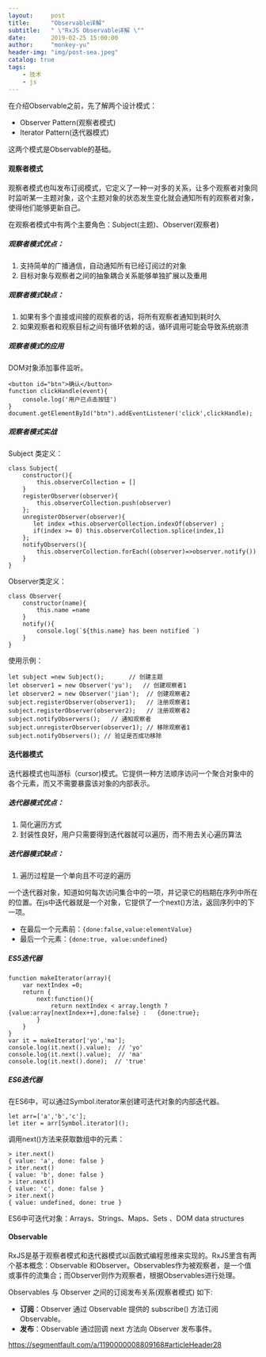 ```yaml
---
layout:     post
title:      "Observable详解"
subtitle:   " \"RxJS Observable详解 \""
date:       2019-02-25 15:00:00
author:     "monkey-yu"
header-img: "img/post-sea.jpeg"
catalog: true
tags:
    - 技术
    - js
---
```


在介绍Observable之前，先了解两个设计模式：

- Observer Pattern(观察者模式)
- Iterator Pattern(迭代器模式)

这两个模式是Observable的基础。

#### 观察者模式

观察者模式也叫发布订阅模式，它定义了一种一对多的关系，让多个观察者对象同时监听某一主题对象，这个主题对象的状态发生变化就会通知所有的观察者对象，使得他们能够更新自己。

在观察者模式中有两个主要角色：Subject(主题)、Observer(观察者)

##### 观察者模式优点：

1. 支持简单的广播通信，自动通知所有已经订阅过的对象
2. 目标对象与观察者之间的抽象耦合关系能够单独扩展以及重用

##### 观察者模式缺点：

1. 如果有多个直接或间接的观察者的话，将所有观察者通知到耗时久
2. 如果观察者和观察目标之间有循环依赖的话，循环调用可能会导致系统崩溃

##### 观察者模式的应用

DOM对象添加事件监听。

```
<button id="btn">确认</button>
function clickHandle(event){
    console.log('用户已点击按钮')
}
document.getElementById("btn").addEventListener('click',clickHandle);
```

##### 观察者模式实战

Subject 类定义：

```
class Subject{
    constructor(){
        this.observerCollection = []
    }
    registerObserver(observer){
        this.observerCollection.push(observer)
    };
    unregisterObserver(observer){
       let index =this.observerCollection.indexOf(observer) ;
       if(index >= 0) this.observerCollection.splice(index,1)
    };
    notifyObservers(){
        this.observerCollection.forEach((observer)=>observer.notify())
    }
}
```

Observer类定义：

```
class Observer{
    constructor(name){
        this.name =name
    }
    notify(){
        console.log(`${this.name} has been notified `)
    }
}
```

使用示例：

```
let subject =new Subject();       // 创建主题
let observer1 = new Observer('yu');   // 创建观察者1
let observer2 = new Observer('jian');  // 创建观察者2
subject.registerObserver(observer1);   // 注册观察者1
subject.registerObserver(observer2);   // 注册观察者2
subject.notifyObservers();   // 通知观察者
subject.unregisterObserver(observer1); // 移除观察者1
subject.notifyObservers(); // 验证是否成功移除
```

#### 迭代器模式

迭代器模式也叫游标（cursor)模式。它提供一种方法顺序访问一个聚合对象中的各个元素，而又不需要暴露该对象的内部表示。

##### 迭代器模式优点：

1. 简化遍历方式
2. 封装性良好，用户只需要得到迭代器就可以遍历，而不用去关心遍历算法

##### 迭代器模式缺点：

1. 遍历过程是一个单向且不可逆的遍历

一个迭代器对象，知道如何每次访问集合中的一项，并记录它的档期在序列中所在的位置。在js中迭代器就是一个对象，它提供了一个next()方法，返回序列中的下一项。

- 在最后一个元素前：`{done:false,value:elementValue}`
- 最后一个元素：`{done:true, value:undefined}`

##### ES5迭代器

```
function makeIterator(array){
    var nextIndex =0;
    return {
        next:function(){
            return nextIndex < array.length ? {value:array[nextIndex++],done:false} : 	{done:true};
        }
    }
}
var it = makeIterator['yo','ma'];
console.log(it.next().value);  // 'yo'
console.log(it.next().value);  // 'ma'
console.log(it.next().done);  // 'true'
```

##### ES6迭代器

在ES6中，可以通过Symbol.iterator来创建可迭代对象的内部迭代器。

```
let arr=['a','b','c'];
let iter = arr[Symbol.iterator]();
```

调用next()方法来获取数组中的元素：

```
> iter.next()
{ value: 'a', done: false }
> iter.next()
{ value: 'b', done: false }
> iter.next()
{ value: 'c', done: false }
> iter.next()
{ value: undefined, done: true }
```

ES6中可迭代对象：Arrays、Strings、Maps、Sets 、DOM data structures

#### Observable

RxJS是基于观察者模式和迭代器模式以函数式编程思维来实现的。RxJS里含有两个基本概念：Observable 和Observer。Observables作为被观察者，是一个值或事件的流集合；而Observer则作为观察者，根据Observables进行处理。

Observables 与 Observer 之间的订阅发布关系(观察者模式) 如下:

- **订阅**：Observer 通过 Observable 提供的 subscribe() 方法订阅 Observable。
- **发布**：Observable 通过回调 next 方法向 Observer 发布事件。

https://segmentfault.com/a/1190000008809168#articleHeader28
